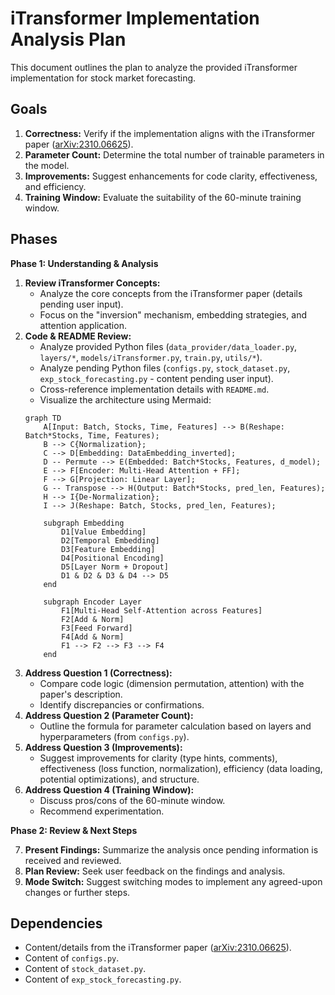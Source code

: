 # iTransformer Implementation Analysis Plan

This document outlines the plan to analyze the provided iTransformer implementation for stock market forecasting.

## Goals

1.  **Correctness:** Verify if the implementation aligns with the iTransformer paper ([arXiv:2310.06625](https://arxiv.org/abs/2310.06625)).
2.  **Parameter Count:** Determine the total number of trainable parameters in the model.
3.  **Improvements:** Suggest enhancements for code clarity, effectiveness, and efficiency.
4.  **Training Window:** Evaluate the suitability of the 60-minute training window.

## Phases

**Phase 1: Understanding & Analysis**

1.  **Review iTransformer Concepts:**
    *   Analyze the core concepts from the iTransformer paper (details pending user input).
    *   Focus on the "inversion" mechanism, embedding strategies, and attention application.
2.  **Code & README Review:**
    *   Analyze provided Python files (`data_provider/data_loader.py`, `layers/*`, `models/iTransformer.py`, `train.py`, `utils/*`).
    *   Analyze pending Python files (`configs.py`, `stock_dataset.py`, `exp_stock_forecasting.py` - content pending user input).
    *   Cross-reference implementation details with `README.md`.
    *   Visualize the architecture using Mermaid:
      ```mermaid
      graph TD
          A[Input: Batch, Stocks, Time, Features] --> B(Reshape: Batch*Stocks, Time, Features);
          B --> C{Normalization};
          C --> D[Embedding: DataEmbedding_inverted];
          D -- Permute --> E(Embedded: Batch*Stocks, Features, d_model);
          E --> F[Encoder: Multi-Head Attention + FF];
          F --> G[Projection: Linear Layer];
          G -- Transpose --> H(Output: Batch*Stocks, pred_len, Features);
          H --> I{De-Normalization};
          I --> J(Reshape: Batch, Stocks, pred_len, Features);

          subgraph Embedding
              D1[Value Embedding]
              D2[Temporal Embedding]
              D3[Feature Embedding]
              D4[Positional Encoding]
              D5[Layer Norm + Dropout]
              D1 & D2 & D3 & D4 --> D5
          end

          subgraph Encoder Layer
              F1[Multi-Head Self-Attention across Features]
              F2[Add & Norm]
              F3[Feed Forward]
              F4[Add & Norm]
              F1 --> F2 --> F3 --> F4
          end
      ```
3.  **Address Question 1 (Correctness):**
    *   Compare code logic (dimension permutation, attention) with the paper's description.
    *   Identify discrepancies or confirmations.
4.  **Address Question 2 (Parameter Count):**
    *   Outline the formula for parameter calculation based on layers and hyperparameters (from `configs.py`).
5.  **Address Question 3 (Improvements):**
    *   Suggest improvements for clarity (type hints, comments), effectiveness (loss function, normalization), efficiency (data loading, potential optimizations), and structure.
6.  **Address Question 4 (Training Window):**
    *   Discuss pros/cons of the 60-minute window.
    *   Recommend experimentation.

**Phase 2: Review & Next Steps**

7.  **Present Findings:** Summarize the analysis once pending information is received and reviewed.
8.  **Plan Review:** Seek user feedback on the findings and analysis.
9.  **Mode Switch:** Suggest switching modes to implement any agreed-upon changes or further steps.

## Dependencies

*   Content/details from the iTransformer paper ([arXiv:2310.06625](https://arxiv.org/abs/2310.06625)).
*   Content of `configs.py`.
*   Content of `stock_dataset.py`.
*   Content of `exp_stock_forecasting.py`.